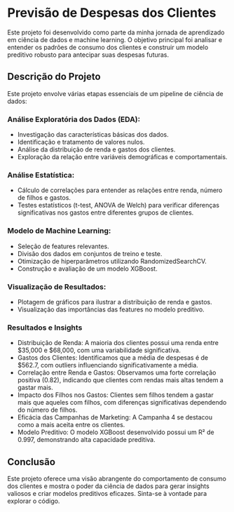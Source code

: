 # Previsão de Despesas dos Clientes #
Este projeto foi desenvolvido como parte da minha jornada de aprendizado em ciência de dados e machine learning. O objetivo principal foi analisar e entender os padrões de consumo dos clientes e construir um modelo preditivo robusto para antecipar suas despesas futuras.

## Descrição do Projeto ##
Este projeto envolve várias etapas essenciais de um pipeline de ciência de dados:

### Análise Exploratória dos Dados (EDA): ###
* Investigação das características básicas dos dados.
* Identificação e tratamento de valores nulos.
* Análise da distribuição de renda e gastos dos clientes.
* Exploração da relação entre variáveis demográficas e comportamentais.

### Análise Estatística: ###
* Cálculo de correlações para entender as relações entre renda, número de filhos e gastos.
* Testes estatísticos (t-test, ANOVA de Welch) para verificar diferenças significativas nos gastos entre diferentes grupos de clientes.

### Modelo de Machine Learning: ###
* Seleção de features relevantes.
* Divisão dos dados em conjuntos de treino e teste.
* Otimização de hiperparâmetros utilizando RandomizedSearchCV.
* Construção e avaliação de um modelo XGBoost.

### Visualização de Resultados: ###
* Plotagem de gráficos para ilustrar a distribuição de renda e gastos.
* Visualização das importâncias das features no modelo preditivo.

### Resultados e Insights ###
* Distribuição de Renda: A maioria dos clientes possui uma renda entre $35,000 e $68,000, com uma variabilidade significativa.
* Gastos dos Clientes: Identificamos que a média de despesas é de $562.7, com outliers influenciando significativamente a média.
* Correlação entre Renda e Gastos: Observamos uma forte correlação positiva (0.82), indicando que clientes com rendas mais altas tendem a gastar mais.
* Impacto dos Filhos nos Gastos: Clientes sem filhos tendem a gastar mais que aqueles com filhos, com diferenças significativas dependendo do número de filhos.
* Eficácia das Campanhas de Marketing: A Campanha 4 se destacou como a mais aceita entre os clientes.
* Modelo Preditivo: O modelo XGBoost desenvolvido possui um R² de 0.997, demonstrando alta capacidade preditiva.

## Conclusão ##
Este projeto oferece uma visão abrangente do comportamento de consumo dos clientes e mostra o poder da ciência de dados para gerar insights valiosos e criar modelos preditivos eficazes. Sinta-se à vontade para explorar o código.

